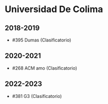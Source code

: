 # Universidad De Colima

## 2018-2019

- #395 Dumas (Clasificatorio)

## 2020-2021

- #268 ACM amo (Clasificatorio)

## 2022-2023

- #381 G3 (Clasificatorio)


